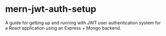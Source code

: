 # mern-jwt-auth-setup
A guide for getting up and running with JWT user authentication system for a React application using an Express + Mongo backend.
